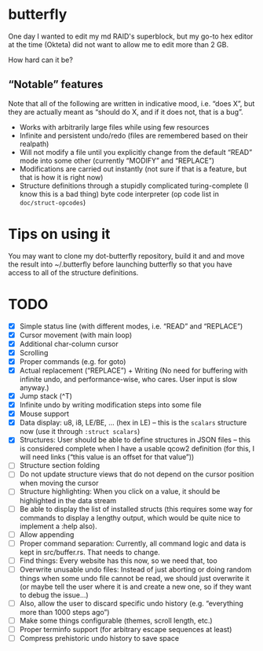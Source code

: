 butterfly
=========

One day I wanted to edit my md RAID's superblock, but my go-to hex editor at the
time (Okteta) did not want to allow me to edit more than 2 GB.

How hard can it be?


“Notable” features
------------------

Note that all of the following are written in indicative mood, i.e. “does X”,
but they are actually meant as “should do X, and if it does not, that is a bug”.

- Works with arbitrarily large files while using few resources
- Infinite and persistent undo/redo (files are remembered based on their
  realpath)
- Will not modify a file until you explicitly change from the default “READ”
  mode into some other (currently “MODIFY” and “REPLACE”)
- Modifications are carried out instantly (not sure if that is a feature, but
  that is how it is right now)
- Structure definitions through a stupidly complicated turing-complete (I know
  this is a bad thing) byte code interpreter (op code list in
  `doc/struct-opcodes`)


Tips on using it
================

You may want to clone my dot-butterfly repository, build it and and move the
result into ~/.butterfly before launching butterfly so that you have access to
all of the structure definitions.


TODO
====

- [x] Simple status line (with different modes, i.e. “READ” and “REPLACE”)
- [x] Cursor movement (with main loop)
- [x] Additional char-column cursor
- [x] Scrolling
- [x] Proper commands (e.g. for goto)
- [x] Actual replacement (“REPLACE”) + Writing
      (No need for buffering with infinite undo, and performance-wise, who cares.
       User input is slow anyway.)
- [x] Jump stack (^T)
- [x] Infinite undo by writing modification steps into some file
- [x] Mouse support
- [x] Data display: u8, i8, LE/BE, ... (hex in LE) – this is the `scalars`
      structure now (use it through `:struct scalars`)
- [x] Structures: User should be able to define structures in JSON files – this
      is considered complete when I have a usable qcow2 definition
      (for this, I will need links (“this value is an offset for that value”))
- [ ] Structure section folding
- [ ] Do not update structure views that do not depend on the cursor position
      when moving the cursor
- [ ] Structure highlighting: When you click on a value, it should be
      highlighted in the data stream
- [ ] Be able to display the list of installed structs (this requires some way
      for commands to display a lengthy output, which would be quite nice to
      implement a :help also).
- [ ] Allow appending
- [ ] Proper command separation: Currently, all command logic and data is kept
      in src/buffer.rs.  That needs to change.
- [ ] Find things: Every website has this now, so we need that, too
- [ ] Overwrite unusable undo files: Instead of just aborting or doing random
      things when some undo file cannot be read, we should just overwrite it
      (or maybe tell the user where it is and create a new one, so if they want
       to debug the issue...)
- [ ] Also, allow the user to discard specific undo history (e.g. “everything
      more than 1000 steps ago”)
- [ ] Make some things configurable (themes, scroll length, etc.)
- [ ] Proper terminfo support (for arbitrary escape sequences at least)
- [ ] Compress prehistoric undo history to save space
